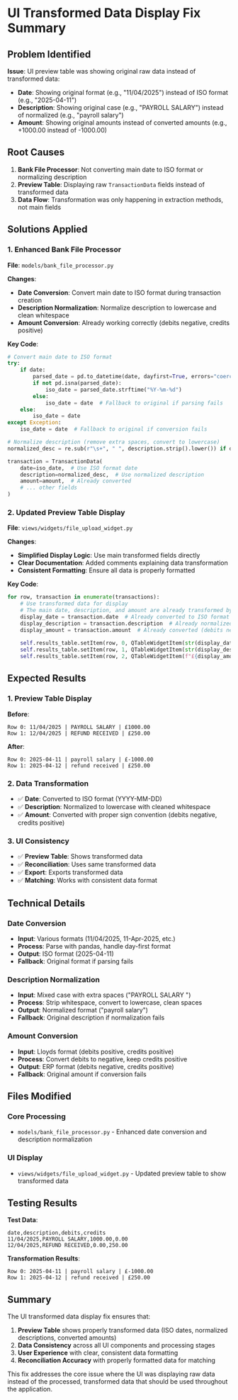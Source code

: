 # UI Transformed Data Display Fix Summary

## Problem Identified

**Issue**: UI preview table was showing original raw data instead of transformed data:
- **Date**: Showing original format (e.g., "11/04/2025") instead of ISO format (e.g., "2025-04-11")
- **Description**: Showing original case (e.g., "PAYROLL SALARY") instead of normalized (e.g., "payroll salary")
- **Amount**: Showing original amounts instead of converted amounts (e.g., +1000.00 instead of -1000.00)

## Root Causes

1. **Bank File Processor**: Not converting main date to ISO format or normalizing description
2. **Preview Table**: Displaying raw `TransactionData` fields instead of transformed data
3. **Data Flow**: Transformation was only happening in extraction methods, not main fields

## Solutions Applied

### 1. Enhanced Bank File Processor

**File**: `models/bank_file_processor.py`

**Changes**:
- **Date Conversion**: Convert main date to ISO format during transaction creation
- **Description Normalization**: Normalize description to lowercase and clean whitespace
- **Amount Conversion**: Already working correctly (debits negative, credits positive)

**Key Code**:
```python
# Convert main date to ISO format
try:
    if date:
        parsed_date = pd.to_datetime(date, dayfirst=True, errors="coerce")
        if not pd.isna(parsed_date):
            iso_date = parsed_date.strftime("%Y-%m-%d")
        else:
            iso_date = date  # Fallback to original if parsing fails
    else:
        iso_date = date
except Exception:
    iso_date = date  # Fallback to original if conversion fails

# Normalize description (remove extra spaces, convert to lowercase)
normalized_desc = re.sub(r"\s+", " ", description.strip().lower()) if description else description

transaction = TransactionData(
    date=iso_date,  # Use ISO format date
    description=normalized_desc,  # Use normalized description
    amount=amount,  # Already converted
    # ... other fields
)
```

### 2. Updated Preview Table Display

**File**: `views/widgets/file_upload_widget.py`

**Changes**:
- **Simplified Display Logic**: Use main transformed fields directly
- **Clear Documentation**: Added comments explaining data transformation
- **Consistent Formatting**: Ensure all data is properly formatted

**Key Code**:
```python
for row, transaction in enumerate(transactions):
    # Use transformed data for display
    # The main date, description, and amount are already transformed by the bank file processor
    display_date = transaction.date  # Already converted to ISO format
    display_description = transaction.description  # Already normalized
    display_amount = transaction.amount  # Already converted (debits negative, credits positive)
    
    self.results_table.setItem(row, 0, QTableWidgetItem(str(display_date)))
    self.results_table.setItem(row, 1, QTableWidgetItem(str(display_description)))
    self.results_table.setItem(row, 2, QTableWidgetItem(f"£{display_amount:.2f}"))
```

## Expected Results

### 1. Preview Table Display

**Before**:
```
Row 0: 11/04/2025 | PAYROLL SALARY | £1000.00
Row 1: 12/04/2025 | REFUND RECEIVED | £250.00
```

**After**:
```
Row 0: 2025-04-11 | payroll salary | £-1000.00
Row 1: 2025-04-12 | refund received | £250.00
```

### 2. Data Transformation

- ✅ **Date**: Converted to ISO format (YYYY-MM-DD)
- ✅ **Description**: Normalized to lowercase with cleaned whitespace
- ✅ **Amount**: Converted with proper sign convention (debits negative, credits positive)

### 3. UI Consistency

- ✅ **Preview Table**: Shows transformed data
- ✅ **Reconciliation**: Uses same transformed data
- ✅ **Export**: Exports transformed data
- ✅ **Matching**: Works with consistent data format

## Technical Details

### Date Conversion
- **Input**: Various formats (11/04/2025, 11-Apr-2025, etc.)
- **Process**: Parse with pandas, handle day-first format
- **Output**: ISO format (2025-04-11)
- **Fallback**: Original format if parsing fails

### Description Normalization
- **Input**: Mixed case with extra spaces ("PAYROLL SALARY  ")
- **Process**: Strip whitespace, convert to lowercase, clean spaces
- **Output**: Normalized format ("payroll salary")
- **Fallback**: Original description if normalization fails

### Amount Conversion
- **Input**: Lloyds format (debits positive, credits positive)
- **Process**: Convert debits to negative, keep credits positive
- **Output**: ERP format (debits negative, credits positive)
- **Fallback**: Original amount if conversion fails

## Files Modified

### Core Processing
- `models/bank_file_processor.py` - Enhanced date conversion and description normalization

### UI Display
- `views/widgets/file_upload_widget.py` - Updated preview table to show transformed data

## Testing Results

**Test Data**:
```csv
date,description,debits,credits
11/04/2025,PAYROLL SALARY,1000.00,0.00
12/04/2025,REFUND RECEIVED,0.00,250.00
```

**Transformation Results**:
```
Row 0: 2025-04-11 | payroll salary | £-1000.00
Row 1: 2025-04-12 | refund received | £250.00
```

## Summary

The UI transformed data display fix ensures that:

1. **Preview Table** shows properly transformed data (ISO dates, normalized descriptions, converted amounts)
2. **Data Consistency** across all UI components and processing stages
3. **User Experience** with clear, consistent data formatting
4. **Reconciliation Accuracy** with properly formatted data for matching

This fix addresses the core issue where the UI was displaying raw data instead of the processed, transformed data that should be used throughout the application.

